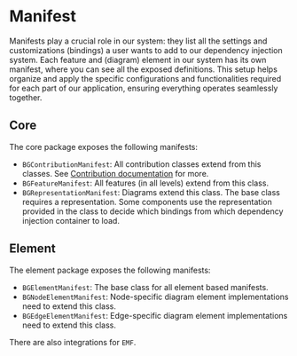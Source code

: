 # Manifest

Manifests play a crucial role in our system: they list all the settings and customizations (bindings) a user wants to add to our dependency injection system. Each feature and (diagram) element in our system has its own manifest, where you can see all the exposed definitions. This setup helps organize and apply the specific configurations and functionalities required for each part of our application, ensuring everything operates seamlessly together.

## Core

The core package exposes the following manifests:

- `BGContributionManifest`: All contribution classes extend from this classes. See [Contribution documentation](./contribution.md) for more.
- `BGFeatureManifest`: All features (in all levels) extend from this class.
- `BGRepresentationManifest`: Diagrams extend this class. The base class requires a representation. Some components use the representation provided in the class to decide which bindings from which dependency injection container to load.

## Element

The element package exposes the following manifests:

- `BGElementManifest`: The base class for all element based manifests.
- `BGNodeElementManifest`: Node-specific diagram element implementations need to extend this class.
- `BGEdgeElementManifest`: Edge-specific diagram element implementations need to extend this class.

There are also integrations for `EMF`.
